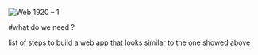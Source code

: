 
![Web 1920 – 1](https://user-images.githubusercontent.com/67547195/135486886-f4677c0d-3578-44b7-b3cc-27029d0a14b4.png)

#what do we need ? 

list of steps to build a web app that looks similar to the one showed above
